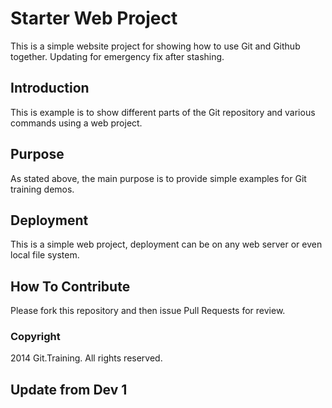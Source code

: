 # Starter Web Project
This is a simple website project for showing how to use Git and Github together. Updating for emergency fix after stashing.
## Introduction
This is example is to show different parts of the Git repository and various commands using a web project.
## Purpose
As stated above, the main purpose is to provide simple examples for Git training demos.
## Deployment
This is a simple web project, deployment can be on any web server or even local file system.
## How To Contribute
Please fork this repository and then issue Pull Requests for review.
### Copyright
2014 Git.Training. All rights reserved.
## Update from Dev 1
